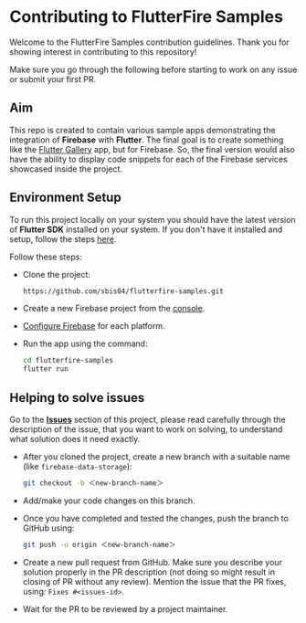 # Contributing to FlutterFire Samples

Welcome to the FlutterFire Samples contribution guidelines. Thank you for showing interest in contributing to this repository! 

Make sure you go through the following before starting to work on any issue or submit your first PR.

## Aim

This repo is created to contain various sample apps demonstrating the integration of **Firebase** with **Flutter**. The final goal is to create something like the [Flutter Gallery](https://github.com/flutter/gallery) app, but for Firebase. So, the final version would also have the ability to display code snippets for each of the Firebase services showcased inside the project.

## Environment Setup

To run this project locally on your system you should have the latest version of **Flutter SDK** installed on your system. If you don't have it installed and setup, follow the steps [here](https://docs.flutter.dev/get-started/install).

Follow these steps:

* Clone the project:
  
  ```bash
  https://github.com/sbis04/flutterfire-samples.git
  ```

* Create a new Firebase project from the [console](https://console.firebase.google.com/).

* [Configure Firebase](https://firebase.google.com/docs/flutter/setup?platform=ios#install-cli-tools) for each platform.

* Run the app using the command:
  
  ```bash
  cd flutterfire-samples
  flutter run
  ```

## Helping to solve issues

Go to the [**Issues**](https://github.com/sbis04/flutterfire-samples/issues) section of this project, please read carefully through the description of the issue, that you want to work on solving, to understand what solution does it need exactly.

* After you cloned the project, create a new branch with a suitable name (like `firebase-data-storage`):

    ```sh
    git checkout -b ＜new-branch-name＞
    ```

* Add/make your code changes on this branch.

* Once you have completed and tested the changes, push the branch to GitHub using:

    ```sh
    git push -u origin ＜new-branch-name＞
    ```

* Create a new pull request from GitHub. Make sure you describe your solution properly in the PR description (not doing so might result in closing of PR without any review). Mention the issue that the PR fixes, using: `Fixes #<issues-id>`.

* Wait for the PR to be reviewed by a project maintainer.
